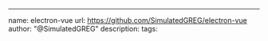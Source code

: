 ---
name: electron-vue
url: https://github.com/SimulatedGREG/electron-vue
author: "@SimulatedGREG"
description: 
tags: